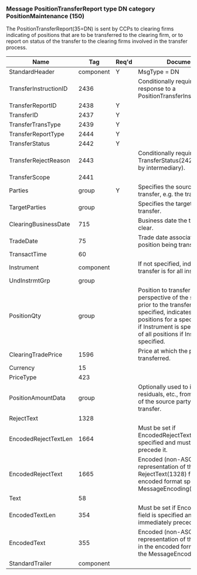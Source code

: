 ### Message PositionTransferReport type DN category PositionMaintenance (150)

The PositionTransferReport(35=DN) is sent by CCPs to clearing firms indicating of positions that are to be transferred to the clearing firm, or to report on status of the transfer to the clearing firms involved in the transfer process.

| Name                  | Tag       | Req'd | Documentation                                                                                                                               |
|-----------------------|-----------|----------|-------------------------------------------------------------------------------------------------------------------------------|
| StandardHeader        | component |   Y   | MsgType = DN                                                                                                                               |
| TransferInstructionID | 2436      |       | Conditionally required when sent in response to a PositionTransferInstruction(35=DM).                                                                                                                               |
| TransferReportID      | 2438      |   Y   |                                                                                                                                |
| TransferID            | 2437      |   Y   |                                                                                                                                |
| TransferTransType     | 2439      |   Y   |                                                                                                                                |
| TransferReportType    | 2444      |   Y   |                                                                                                                                |
| TransferStatus        | 2442      |   Y   |                                                                                                                                |
| TransferRejectReason  | 2443      |       | Conditionally required when TransferStatus(2422) = 1(Rejected by intermediary).                                                                                                                               |
| TransferScope         | 2441      |       |                                                                                                                                |
| Parties               | group     |   Y   | Specifies the source of the position transfer, e.g. the transferor.                                                                                                                               |
| TargetParties         | group     |       | Specifies the target of the position transfer.                                                                                                                               |
| ClearingBusinessDate  | 715       |       | Business date the transfer would clear.                                                                                                                               |
| TradeDate             | 75        |       | Trade date associated with the position being transferred.                                                                                                                               |
| TransactTime          | 60        |       |                                                                                                                                |
| Instrument            | component |       | If not specified, indicates the transfer is for all instruments.                                                                                                                               |
| UndInstrmtGrp         | group     |       |                                                                                                                                |
| PositionQty           | group     |       | Position to transfer from the perspective of the source party prior to the transfer./P/If not specified, indicates transfer of all positions for a specified instrument, if Instrument is specified, or transfer of all positions if Instrument is not specified. |
| ClearingTradePrice    | 1596      |       | Price at which the position is transferred.                                                                                                                               |
| Currency              | 15        |       |                                                                                                                                |
| PriceType             | 423       |       |                                                                                                                                |
| PositionAmountData    | group     |       | Optionally used to include cash residuals, etc., from the perspective of the source party prior to the transfer.                                                                                                                               |
| RejectText            | 1328      |       |                                                                                                                                |
| EncodedRejectTextLen  | 1664      |       | Must be set if EncodedRejectText(1665) field is specified and must immediately precede it.                                                                                                                               |
| EncodedRejectText     | 1665      |       | Encoded (non-ASCII characters) representation of the RejectText(1328) field in the encoded format specified via the MessageEncoding(347) field.                                                                                                                   |
| Text                  | 58        |       |                                                                                                                                |
| EncodedTextLen        | 354       |       | Must be set if EncodedText(355) field is specified and must immediately precede it.                                                                                                                               |
| EncodedText           | 355       |       | Encoded (non-ASCII characters) representation of the Text(58) field in the encoded format specified via the MessageEncoding(347) field.                                                                                                                           |
| StandardTrailer       | component |       |                                                                                                                                |

